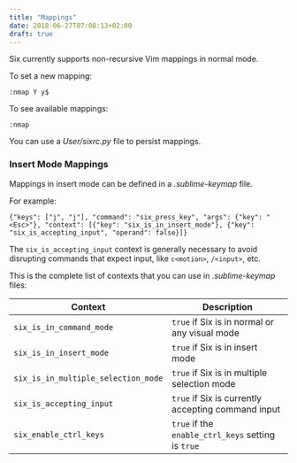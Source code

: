```yaml
---
title: "Mappings"
date: 2018-06-27T07:08:13+02:00
draft: true
---
```


Six currently supports
non-recursive Vim mappings in normal mode.

To set a new mapping:

```
:nmap Y y$
```

To see available mappings:

```
:nmap
```

You can use a *User/sixrc.py* file to persist mappings.

### Insert Mode Mappings

Mappings in insert mode can be defined
in a *.sublime-keymap* file.

For example:

```
{"keys": ["j", "j"], "command": "six_press_key", "args": {"key": "<Esc>"}, "context": [{"key": "six_is_in_insert_mode"}, {"key": "six_is_accepting_input", "operand": false}]}
```

The `six_is_accepting_input` context is generally necessary
to avoid disrupting commands that expect input,
like `c<motion>`, `/<input>`, etc.

This is the complete list of contexts
that you can use in *.sublime-keymap* files:

| Context | Description  |
| ------- | ------------ |
| `six_is_in_command_mode` | `true` if Six is in normal or any visual mode |
| `six_is_in_insert_mode` | `true` if Six is in insert mode |
| `six_is_in_multiple_selection_mode` | `true` if Six is in multiple selection mode |
| `six_is_accepting_input` | `true` if Six is currently accepting command input |
| `six_enable_ctrl_keys` | `true` if the `enable_ctrl_keys` setting is `true` |
